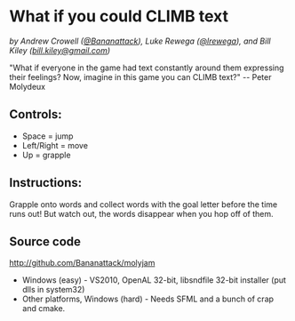 What if you could CLIMB text
===============================================

*by Andrew Crowell ([@Bananattack](http://twitter.com/@Bananattack)), Luke Rewega ([@lrewega](http://twitter.com/lrewega)), and Bill Kiley (bill.kiley@gmail.com)*


"What if everyone in the game had text constantly around them expressing their feelings? Now, imagine in this game you can CLIMB text?" -- Peter Molydeux

Controls:
---------

* Space = jump
* Left/Right = move
* Up = grapple

Instructions:
-------------

Grapple onto words and collect words with the goal letter before the time runs out! But watch out, the words disappear when you hop off of them.

Source code
-----------

http://github.com/Bananattack/molyjam

* Windows (easy) - VS2010, OpenAL 32-bit, libsndfile 32-bit installer (put dlls in system32)
* Other platforms, Windows (hard) - Needs SFML and a bunch of crap and cmake.